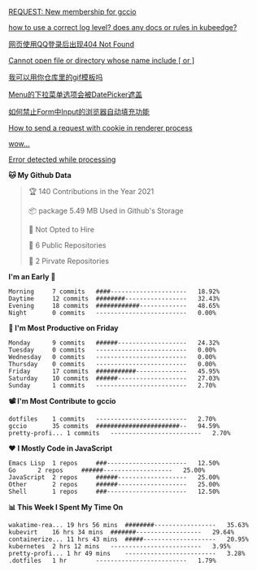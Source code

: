 <!--START_SECTION:waka-->

[REQUEST: New membership for gccio](https://github.com/kubeedge/community/issues/30)

[how to use a correct log level? does any docs or rules in kubeedge?](https://github.com/kubeedge/kubeedge/issues/2449)

[网页使用QQ登录后出现404 Not Found](https://github.com/siyuan-note/siyuan/issues/801)

[Cannot open file or directory whose name include [ or ]](https://github.com/preservim/nerdtree/issues/680)

[我可以用你仓库里的gif模板吗](https://github.com/xtyxtyx/sorry/issues/81)

[Menu的下拉菜单选项会被DatePicker遮盖](https://github.com/ant-design/ant-design/issues/1182)

[如何禁止Form中Input的浏览器自动填充功能](https://github.com/ant-design/ant-design/issues/1913)

[How to send a request with cookie in renderer process](https://github.com/electron/electron/issues/10849)

[wow...](https://github.com/xiaopaning/xiaopaning.github.io/issues/1)

[Error detected while processing](https://github.com/airblade/vim-gitgutter/issues/411)

**🐱 My Github Data**
> 🏆 140 Contributions in the Year 2021
 >
> 📦 package 5.49 MB Used in Github's Storage
 >
> 🚫 Not Opted to Hire
 >
> 🚪 6 Public Repositories
 >
> 🔑 2 Pirvate Repositories
 >

**I'm an Early 🐤** 
```text
Morning		7 commits	####---------------------	18.92%
Daytime		12 commits	########-----------------	32.43%
Evening		18 commits	############-------------	48.65%
Night		0 commits	-------------------------	0.00%
```

**📅 I'm Most Productive on Friday**
```text
Monday		9 commits	######-------------------	24.32%
Tuesday		0 commits	-------------------------	0.00%
Wednesday	0 commits	-------------------------	0.00%
Thursday	0 commits	-------------------------	0.00%
Friday		17 commits	###########--------------	45.95%
Saturday	10 commits	######-------------------	27.03%
Sunday		1 commits	-------------------------	2.70%
```

**📽 I'm Most Contribute to gccio**
```text
dotfiles	1 commits	-------------------------	2.70%
gccio		35 commits	#######################--	94.59%
pretty-profi...	1 commits	-------------------------	2.70%
```


**❤ I Mostly Code in JavaScript**

```text
Emacs Lisp	1 repos		###----------------------	12.50%
Go		2 repos		######-------------------	25.00%
JavaScript	2 repos		######-------------------	25.00%
Other		2 repos		######-------------------	25.00%
Shell		1 repos		###----------------------	12.50%
```

**📊 This Week I Spent My Time On**
```text
wakatime-rea...	19 hrs 56 mins	########-----------------	35.63%
kubevirt	16 hrs 34 mins	#######------------------	29.64%
containerize...	11 hrs 43 mins	#####--------------------	20.95%
kubernetes	2 hrs 12 mins	-------------------------	3.95%
pretty-profi...	1 hr 49 mins	-------------------------	3.28%
.dotfiles	1 hr		-------------------------	1.79%
```

<!--END_SECTION:waka-->
